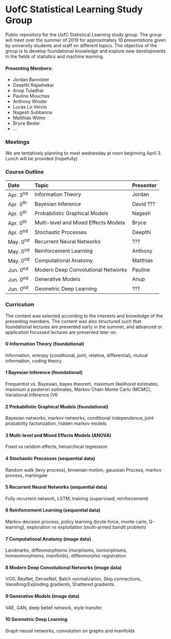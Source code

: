 # UofC Statistical Learning Study Group
Public repository for the UofC Statistical Learning study group. The group will meet over the summer of 2019 for approximately 10 presentations given by university students and staff on different topics. The objective of the group is to develop foundational knowledge and explore new developments in the fields of statistics and machine learning. 

#### Presenting Members:
- Jordan Bannister
- Deepthi Rajashekar
- Anup Tuladhar
- Pauline Mouches
- Anthony Winder
- Lucas Lo Vercio
- Nagesh Subbanna
- Matthias Wilms
- Bryce Besler
- ...

### Meetings
We are tentatively planning to meet wednesday at noon beginning April 3. Lunch will be provided (hopefully). 

### Course Outline

| Date                     | Topic                                          | Presenter |
|:------------------------ |:---------------------------------------------- |:--------- |
| Apr. 3<sup>nd</sup>      | Information Theory                             | Jordan      |
| Apr. 0<sup>th</sup>      | Bayesian Inference                             | David ???       |
| Apr. 0<sup>th</sup>      | Probabilistic Graphical Models                 | Nagesh       |
| Apr. 0<sup>th</sup>      | Multi-level and Mixed Effects Models           | Bryce  |
| Apr. 0<sup>nd</sup>      | Stochastic Processes                           | Deepthi |
| May. 0<sup>nd</sup>      | Recurrent Neural Networks                      | ??? |
| May. 0<sup>nd</sup>      | Reinforcement Learning                         | Anthony |
| May. 0<sup>nd</sup>      | Computational Anatomy                          | Matthias |
| Jun. 0<sup>nd</sup>      | Modern Deep Convolutional Networks             | Pauline |
| Jun. 0<sup>nd</sup>      | Generative Models                              | Anup |
| Jun. 0<sup>nd</sup>      | Geometric Deep Learning                        | ??? |

### Curriculum
The content was selected according to the interests and knowledge of the presenting members. The content was also structured such that foundational lectures are presented early in the summer, and advanced or application focussed lectures are presented later on.  


#### 0 Information Theory (foundational)
Information, entropy (conditional, joint, relative, differential), mutual information, coding theory

#### 1 Bayesian Inference (foundational)
Frequentist vs. Bayesian, bayes theorem, maximum likelihood estimates, maximum a posterori estimates, Markov Chain Monte Carlo (MCMC), Variational Inference (VI)

#### 2 Probabilistic Graphical Models (foundational)
Bayesian networks, markov networks, conditional independence, joint probability factorization, hidden markov models

#### 3 Multi-level and Mixed Effects Models (ANOVA)
Fixed vs random effects, heirarchical regression

#### 4 Stochastic Processes (sequential data)
Random walk (levy process), brownian motion, gaussian Process, markov process, martingale

#### 5 Recurrent Neural Networks (sequential data)
Fully recurrent network, LSTM, training (supervised, reinforcement)

#### 6 Reinforcement Learning (sequential data)
Markov decision process, policy learning (brute force, monte carlo, Q-learning), exploration vs exploitation (multi-armed bandit problem)

#### 7 Computational Anatomy (image data)
Landmarks, diffeomorphisms (morphisms, isomorphisms, homeomorphisms, manifolds), diffeomorphic registration

#### 8 Modern Deep Convolutional Networks (image data)
VGG, ResNet, DenseNet, Batch normalization, Skip connections, Vanishing/Exploding gradients, Shattered gradients.

#### 9 Generative Models (image data)
VAE, GAN, deep belief network, style transfer.

#### 10 Geometric Deep Learning
Graph neural networks, convolution on graphs and manifolds


